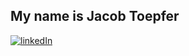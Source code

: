
## My name is Jacob Toepfer







[![linkedIn](https://img.shields.io/badge/LinkedIn-0077B5?style=for-the-badge&logo=linkedin&logoColor=white)](https://www.linkedin.com/in/jacob-toepfer-27b952247)

